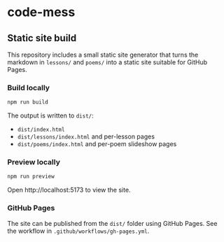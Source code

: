 # code-mess

## Static site build

This repository includes a small static site generator that turns the markdown in `lessons/` and `poems/` into a static site suitable for GitHub Pages.

### Build locally

```bash
npm run build
```

The output is written to `dist/`:

- `dist/index.html`
- `dist/lessons/index.html` and per-lesson pages
- `dist/poems/index.html` and per-poem slideshow pages

### Preview locally

```bash
npm run preview
```

Open http://localhost:5173 to view the site.

### GitHub Pages

The site can be published from the `dist/` folder using GitHub Pages. See the workflow in `.github/workflows/gh-pages.yml`.